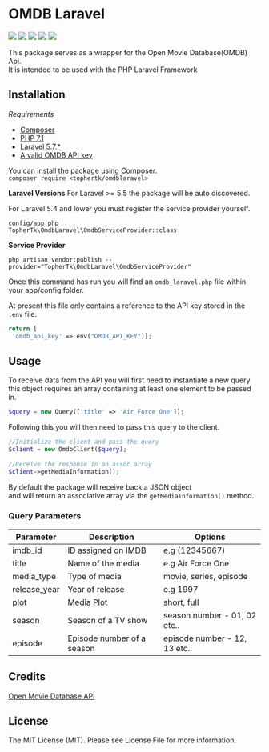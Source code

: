 # OMDB Laravel
![](https://img.shields.io/github/license/TopherTk/omdb-laravel.svg)
![](https://img.shields.io/github/downloads/TopherTk/omdb-laravel/total.svg)
![](https://img.shields.io/github/issues/tophertk/omdb-laravel.svg)
![](https://img.shields.io/github/languages/code-size/tophertk/omdb-laravel.svg)
![](https://img.shields.io/github/last-commit/tophertk/omdb-laravel.svg)

This package serves as a wrapper for the Open Movie Database(OMDB) Api.  
It is intended to be used with the PHP Laravel Framework  
  
## Installation  
  
*Requirements*  
* [Composer](https://getcomposer.org/)  
* [PHP 7.1](http://php.net/releases/7_1_0.php)  
* [Laravel 5.7.*](https://laravel.com)  
* [A valid OMDB API key](http://www.omdbapi.com/apikey.aspx)  
  
You can install the package using Composer.  
``composer require <tophertk/omdblaravel>``  

**Laravel Versions**
For Laravel >= 5.5 the package will be auto discovered.  
  
For Laravel 5.4 and lower you must register the service provider yourself.  

    config/app.php
    TopherTk\OmdbLaravel\OmdbServiceProvider::class 
  
**Service Provider** 
  
``php artisan vendor:publish --provider="TopherTk\OmdbLaravel\OmdbServiceProvider"``  

Once this command has run you will find an `omdb_laravel.php` file within your app/config folder.  
  
At present this file only contains a reference to the API key stored in the `.env` file.  
  
```php
return [  
 'omdb_api_key' => env("OMDB_API_KEY")];  
```   
## Usage  
To receive data from the API you will first need to instantiate a new query  
this object requires an array containing at least one element to be passed in.  
  
```php
$query = new Query(['title' => 'Air Force One']);  
```  
  
  
Following this you will then need to pass this query to the client.  
  
```php
//Initialize the client and pass the query  
$client = new OmdbClient($query);  
  
//Receive the response in an assoc array  
$client->getMediaInformation();  
```  
By default the package will receive back a JSON object  
and will return an associative array via the `getMediaInformation()` method.  
  
### Query Parameters  
| Parameter | Description | Options  
|---|---|---|  
| imdb_id      | ID assigned on IMDB       | e.g (12345667)  
| title        | Name of the media         | e.g Air Force One  
| media_type   | Type of media             | movie, series, episode  
| release_year | Year of release           | e.g 1997  
| plot         | Media Plot                | short, full  
| season       | Season of a TV show       | season number - 01, 02 etc.. 
| episode      | Episode number of a season| episode number - 12, 13 etc..
  
  
## Credits  
[Open Movie Database API](http://omdbapi.com)  
  
## License  
The MIT License (MIT). Please see License File for more information.
